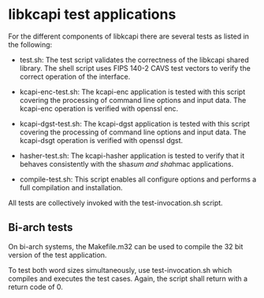 libkcapi test applications
==========================

For the different components of libkcapi there are several tests
as listed in the following:

* test.sh: The test script validates the correctness of the
  libkcapi shared library. The shell script uses FIPS 140-2
  CAVS test vectors to verify the correct operation of the interface.

* kcapi-enc-test.sh: The kcapi-enc application is tested with
  this script covering the processing of command line options and
  input data. The kcapi-enc operation is verified with openssl enc.

* kcapi-dgst-test.sh: The kcapi-dgst application is tested with
  this script covering the processing of command line options and
  input data. The kcapi-dsgt operation is verified with openssl dgst.

* hasher-test.sh: The kcapi-hasher application is tested to verify
  that it behaves consistently with the sha*sum and sha*hmac
  applications.

* compile-test.sh: This script enables all configure options and
  performs a full compilation and installation.

All tests are collectively invoked with the test-invocation.sh script.

Bi-arch tests
-------------

On bi-arch systems, the Makefile.m32 can be used to compile the 32 bit
version of the test application.

To test both word sizes simultaneously, use test-invocation.sh which
compiles and executes the test cases. Again, the script shall
return with a return code of 0.
